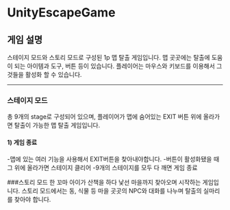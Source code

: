 # UnityEscapeGame

## 게임 설명
스테이지 모드와 스토리 모드로 구성된 1p 맵 탈출 게임입니다.
맵 곳곳에는 탈출에 도움이 되는 아이템과 도구, 버튼 등이 있습니다.
플레이어는 마우스와 키보드를 이용해서 그것들을 활성화 할 수 있습니다. 
* * *



### 스테이지 모드
총 9개의 stage로 구성되어 있으며, 플레이어가 맵에 숨어있는 EXIT 버튼 위에 올라가면 탈출이 가능한 맵 탈출 게임입니다.

#### 1) 게임 종료
-맵에 있는 여러 기능을 사용해서 EXIT버튼을 찾아내야합니다.
-버튼이 활성화됐을 때 그 위에 올라가면 스테이지 클리어
-9개의 스테이지를 모두 다 깨면 게임 종료

###스토리 모드
한 꼬마 아이가 산책을 하다 낯선 마을까지 찾아오며 시작하는 게임입니다.
스토리 모드에서는 동, 식물 등 마을 곳곳의 NPC와 대화를 나누며 탈출의 실마리를 찾아야 합니다.
